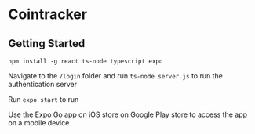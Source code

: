 # Cointracker

## Getting Started

```
npm install -g react ts-node typescript expo
```

Navigate to the `/login` folder and run `ts-node server.js` to run the authentication server

Run `expo start` to run

Use the Expo Go app on iOS store on Google Play store to access the app on a mobile device
